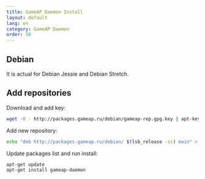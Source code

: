 ```yaml
---
title: GameAP Daemon Install
layout: default
lang: en
category: GameAP Daemon
order: 50
---
```



## Debian

It is actual for Debian Jessie and Debian Stretch.

## Add repositories

Download and add key:
```bash
wget -O - http://packages.gameap.ru/debian/gameap-rep.gpg.key | apt-key add -
```

Add new repository:
```bash
echo "deb http://packages.gameap.ru/debian/ $(lsb_release -sc) main" > /etc/apt/sources.list.d/gameap.list
```

Update packages list and run install:
```bash
apt-get update
apt-get install gameap-daemon
```